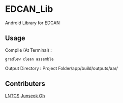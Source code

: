 # EDCAN_Lib
Android Library for EDCAN 

Usage
-----
Compile (At Terminal) :
    
    gradlew clean assemble

Output Directory : Project Folder/app/build/outputs/aar/

Contributers
------------
[LNTCS](http://github.com/lntcs/)
[Junseok Oh](http://github.com/kotohana5706/)
